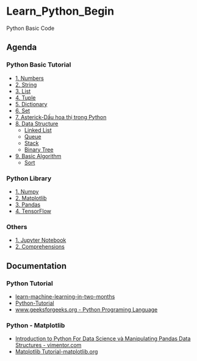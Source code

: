 # Learn_Python_Begin
Python Basic Code

## Agenda
   ### Python Basic Tutorial
   - [1. Numbers](https://github.com/ChrisZangNam/Learn_Python_Begin/tree/master/Numbers)
   - [2. String](https://github.com/ChrisZangNam/Learn_Python_Begin/tree/master/String)
   - [3. List](https://github.com/ChrisZangNam/Learn_Python_Begin/tree/master/List)
   - [4. Tuple](https://github.com/ChrisZangNam/Learn_Python_Begin/tree/master/Tuple)
   - [5. Dictionary](https://github.com/ChrisZangNam/Learn_Python_Begin/tree/master/Dictionary)
   - [6. Set](https://github.com/ChrisZangNam/Learn_Python_Begin/tree/master/Set)
   - [7. Asterick-Dấu hoa thị trong Python](https://github.com/ChrisZangNam/Learn_Python_Begin/tree/master/Asterisk(Dau-hoa-thi))
   - [8. Data Structure]()
     * [Linked List](https://github.com/ChrisZangNam/Learn_Python_Begin/tree/master/Linked-List)
     * [Queue](https://github.com/ChrisZangNam/Learn_Python_Begin/tree/master/Queue)
     * [Stack](https://github.com/ChrisZangNam/Learn_Python_Begin/tree/master/Stack)
     * [Binary Tree](https://github.com/ChrisZangNam/Learn_Python_Begin/tree/master/Binary-Tree)
   - [9. Basic Algorithm]()
     * [Sort](https://github.com/ChrisZangNam/Learn_Python_Begin/tree/master/Algorithm/Sort)

   ### Python Library
   - [1. Numpy](https://github.com/ChrisZangNam/Learn_Python_Begin/tree/master/Numpy)
   - [2. Matplotlib](https://github.com/ChrisZangNam/Learn_Python_Begin/tree/master/Matplotlib)
   - [3. Pandas](https://github.com/ChrisZangNam/Learn_Python_Begin/tree/master/Pandas)
   - [4. TensorFlow](https://github.com/ChrisZangNam/Learn_Python_Begin/tree/master/TensorFlow)
   
   ### Others
   - [1. Jupyter Notebook](https://github.com/ChrisZangNam/Learn_Python_Begin/tree/master/Jupyter-Notebook)
   - [2. Comprehensions](https://github.com/ChrisZangNam/Learn_Python_Begin/tree/master/Comprehensions)

## Documentation
  
  ### Python Tutorial
 -    [learn-machine-learning-in-two-months](https://github.com/bangoc123/learn-machine-learning-in-two-months)
 -    [Python-Tutorial](https://www.tutorialspoint.com/python/index.htm)
 -    [www.geeksforgeeks.org - Python Programing Language](https://www.geeksforgeeks.org/python-programming-language/)
  
  
  ### Python - Matplotlib
  -   [Introduction to Python For Data Science và Manipulating Pandas Data Structures - vimentor.com](https://vimentor.com/vi/lesson/1-mo-dau-2)
  -   [Matplotlib Tutorial-matplotlib.org](https://matplotlib.org/tutorials/index.html)

